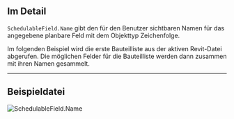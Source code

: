 ## Im Detail
`SchedulableField.Name` gibt den für den Benutzer sichtbaren Namen für das angegebene planbare Feld mit dem Objekttyp Zeichenfolge.

Im folgenden Beispiel wird die erste Bauteilliste aus der aktiven Revit-Datei abgerufen. Die möglichen Felder für die Bauteilliste werden dann zusammen mit ihren Namen gesammelt.
___
## Beispieldatei

![SchedulableField.Name](./Revit.Schedules.SchedulableField.Name_img.jpg)
